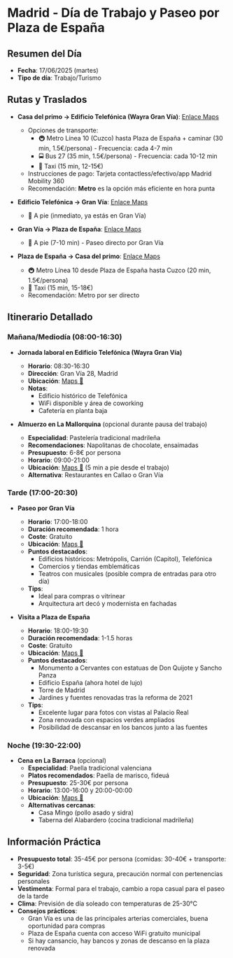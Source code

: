 # Madrid - Día de Trabajo y Paseo por Plaza de España

## Resumen del Día
* **Fecha**: 17/06/2025 (martes)
* **Tipo de día**: Trabajo/Turismo

## Rutas y Traslados
* **Casa del primo → Edificio Telefónica (Wayra Gran Vía)**: [Enlace Maps](https://www.google.com/maps/dir/?api=1&origin=Miguel+Solas+4,+Madrid&destination=Gran+V%C3%ADa+28,+Madrid&travelmode=transit)
  * Opciones de transporte: 
    * 🚇 Metro Línea 10 (Cuzco) hasta Plaza de España + caminar (30 min, 1.5€/persona) - Frecuencia: cada 4-7 min
    * 🚍 Bus 27 (35 min, 1.5€/persona) - Frecuencia: cada 10-12 min
    * 🚕 Taxi (15 min, 12-15€)
  * Instrucciones de pago: Tarjeta contactless/efectivo/app Madrid Mobility 360
  * Recomendación: **Metro** es la opción más eficiente en hora punta

* **Edificio Telefónica → Gran Vía**: [Enlace Maps](https://www.google.com/maps/dir/?api=1&origin=Gran+V%C3%ADa+28,+Madrid&destination=Gran+V%C3%ADa,+Madrid&travelmode=walking)
  * 🚶 A pie (inmediato, ya estás en Gran Vía)

* **Gran Vía → Plaza de España**: [Enlace Maps](https://www.google.com/maps/dir/?api=1&origin=Gran+V%C3%ADa,+Madrid&destination=Plaza+de+Espa%C3%B1a,+Madrid&travelmode=walking)
  * 🚶 A pie (7-10 min) - Paseo directo por Gran Vía

* **Plaza de España → Casa del primo**: [Enlace Maps](https://www.google.com/maps/dir/?api=1&origin=Plaza+de+Espa%C3%B1a,+Madrid&destination=Miguel+Solas+4,+Madrid&travelmode=transit)
  * 🚇 Metro Línea 10 desde Plaza de España hasta Cuzco (20 min, 1.5€/persona)
  * 🚕 Taxi (15 min, 15-18€)
  * Recomendación: Metro por ser directo

## Itinerario Detallado
### Mañana/Mediodía (08:00-16:30)
* **Jornada laboral en Edificio Telefónica (Wayra Gran Vía)**
  * **Horario**: 08:30-16:30
  * **Dirección**: Gran Vía 28, Madrid
  * **Ubicación**: [Maps 📍](https://www.google.com/maps/dir/?api=1&destination=Gran+V%C3%ADa+28,+Madrid&travelmode=transit)
  * **Notas**: 
    * Edificio histórico de Telefónica
    * WiFi disponible y área de coworking
    * Cafetería en planta baja

* **Almuerzo en La Mallorquina** (opcional durante pausa del trabajo)
  * **Especialidad**: Pastelería tradicional madrileña
  * **Recomendaciones**: Napolitanas de chocolate, ensaimadas
  * **Presupuesto**: 6-8€ por persona
  * **Horario**: 09:00-21:00
  * **Ubicación**: [Maps 📍](https://www.google.com/maps/dir/?api=1&origin=Gran+V%C3%ADa+28,+Madrid&destination=La+Mallorquina,+Madrid&travelmode=walking) (5 min a pie desde el trabajo)
  * **Alternativa**: Restaurantes en Callao o Gran Vía

### Tarde (17:00-20:30)
* **Paseo por Gran Vía**
  * **Horario**: 17:00-18:00
  * **Duración recomendada**: 1 hora
  * **Coste**: Gratuito
  * **Ubicación**: [Maps 📍](https://www.google.com/maps/dir/?api=1&destination=Gran+V%C3%ADa,+Madrid&travelmode=walking)
  * **Puntos destacados**: 
    * Edificios históricos: Metrópolis, Carrión (Capitol), Telefónica
    * Comercios y tiendas emblemáticas
    * Teatros con musicales (posible compra de entradas para otro día)
  * **Tips**: 
    * Ideal para compras o vitrinear
    * Arquitectura art decó y modernista en fachadas

* **Visita a Plaza de España**
  * **Horario**: 18:00-19:30
  * **Duración recomendada**: 1-1.5 horas
  * **Coste**: Gratuito
  * **Ubicación**: [Maps 📍](https://www.google.com/maps/dir/?api=1&destination=Plaza+de+Espa%C3%B1a,+Madrid&travelmode=walking)
  * **Puntos destacados**: 
    * Monumento a Cervantes con estatuas de Don Quijote y Sancho Panza
    * Edificio España (ahora hotel de lujo)
    * Torre de Madrid
    * Jardines y fuentes renovadas tras la reforma de 2021
  * **Tips**: 
    * Excelente lugar para fotos con vistas al Palacio Real
    * Zona renovada con espacios verdes ampliados
    * Posibilidad de descansar en los bancos junto a las fuentes

### Noche (19:30-22:00)
* **Cena en La Barraca** (opcional)
  * **Especialidad**: Paella tradicional valenciana
  * **Platos recomendados**: Paella de marisco, fideuá
  * **Presupuesto**: 25-30€ por persona
  * **Horario**: 13:00-16:00 y 20:00-00:00
  * **Ubicación**: [Maps 📍](https://www.google.com/maps/dir/?api=1&origin=Plaza+de+Espa%C3%B1a,+Madrid&destination=La+Barraca,+Madrid&travelmode=walking)
  * **Alternativas cercanas**: 
    * Casa Mingo (pollo asado y sidra)
    * Taberna del Alabardero (cocina tradicional madrileña)

## Información Práctica
* **Presupuesto total**: 35-45€ por persona (comidas: 30-40€ + transporte: 3-5€)
* **Seguridad**: Zona turística segura, precaución normal con pertenencias personales
* **Vestimenta**: Formal para el trabajo, cambio a ropa casual para el paseo de la tarde
* **Clima**: Previsión de día soleado con temperaturas de 25-30°C
* **Consejos prácticos**: 
  * Gran Vía es una de las principales arterias comerciales, buena oportunidad para compras
  * Plaza de España cuenta con acceso WiFi gratuito municipal
  * Si hay cansancio, hay bancos y zonas de descanso en la plaza renovada